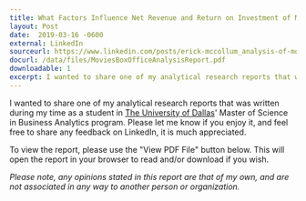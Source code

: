 ```yaml
---
title: What Factors Influence Net Revenue and Return on Investment of Movies at the Box Office?
layout: Post
date:  2019-03-16 -0600
external: LinkedIn
sourceurl: https://www.linkedin.com/posts/erick-mccollum_analysis-of-movie-performance-at-the-box-activity-6551266040465154048-Yf4D
docurl: /data/files/MoviesBoxOfficeAnalysisReport.pdf
downloadable: 1
excerpt: I wanted to share one of my analytical research reports that was written during my time as a student in The University of Dallas' Master of Science in Business Analytics program. 
---
```


I wanted to share one of my analytical research reports that was written during my time as a student in [The University of Dallas](https://udallas.edu/)' Master of Science in Business Analytics program. Please let me know if you enjoy it, and feel free to share any feedback on LinkedIn, it is much appreciated.

To view the report, please use the "View PDF File" button below. This will open the report in your browser to read and/or download if you wish.

*Please note, any opinions stated in this report are that of my own, and are not associated in any way to another person or organization.*